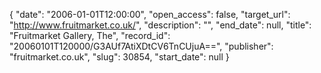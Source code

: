 {
  "date": "2006-01-01T12:00:00", 
  "open_access": false, 
  "target_url": "http://www.fruitmarket.co.uk/", 
  "description": "", 
  "end_date": null, 
  "title": "Fruitmarket Gallery, The", 
  "record_id": "20060101T120000/G3AUf7AtiXDtCV6TnCUjuA==", 
  "publisher": "fruitmarket.co.uk", 
  "slug": 30854, 
  "start_date": null
}

